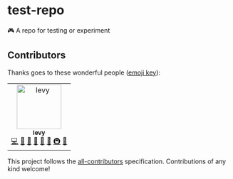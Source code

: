 # test-repo

:video_game: A repo for testing or experiment

## Contributors

Thanks goes to these wonderful people ([emoji key](https://allcontributors.org/docs/en/emoji-key)):

<!-- ALL-CONTRIBUTORS-LIST:START - Do not remove or modify this section -->

<!-- prettier-ignore -->
<table><tr><td align="center"><a href="http://levy.work"><img src="https://avatars3.githubusercontent.com/u/9384365?v=4" width="100px;" alt="levy"/><br /><sub><b>levy</b></sub></a><br /><a href="https://github.com/levy9527/test-repo/commits?author=levy9527" title="Code">💻</a> <a href="#review-levy9527" title="Reviewed Pull Requests">👀</a> <a href="https://github.com/levy9527/test-repo/issues?q=author%3Alevy9527" title="Bug reports">🐛</a> <a href="https://github.com/levy9527/test-repo/commits?author=levy9527" title="Documentation">📖</a> <a href="#question-levy9527" title="Answering Questions">💬</a> <a href="#ideas-levy9527" title="Ideas, Planning, & Feedback">🤔</a> <a href="#infra-levy9527" title="Infrastructure (Hosting, Build-Tools, etc)">🚇</a> <a href="#blog-levy9527" title="Blogposts">📝</a></td></tr></table>

<!-- ALL-CONTRIBUTORS-LIST:END -->

This project follows the [all-contributors](https://github.com/all-contributors/all-contributors) specification. Contributions of any kind welcome!
